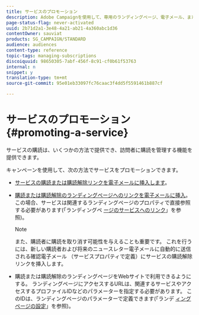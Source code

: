 ```yaml
---
title: サービスのプロモーション
description: Adobe Campaignを使用して、専用のランディングページ、電子メール、またはWebサイト上で直接、サービスを促進し、顧客を惹きつけます。
page-status-flag: never-activated
uuid: 2b71d2a1-3e48-4a21-ab21-4a360abc1d36
contentOwner: sauviat
products: SG_CAMPAIGN/STANDARD
audience: audiences
content-type: reference
topic-tags: managing-subscriptions
discoiquuid: 98650305-7abf-456f-8c91-cf0b61f53763
internal: n
snippet: y
translation-type: tm+mt
source-git-commit: 95e01eb33097fc76caac3f4dd5f5591461b887cf

---
```



# サービスのプロモーション{#promoting-a-service}

サービスの購読は、いくつかの方法で提供でき、訪問者に購読を管理する機能を提供できます。

キャンペーンを使用して、次の方法でサービスをプロモーションできます。

* [サービスの購読または購読解除リンクを電子メールに挿入します](../../designing/using/links.md#inserting-a-link)。

* [購読または購読解除のランディングページへのリンクを電子メールに挿入](../../designing/using/links.md)。 この場合、サービスは関連するランディングページのプロパティで直接参照する必要があります(「ランディングペ [ージのサービスへのリンク](../../channels/using/configuring-landing-page.md#linking-a-landing-page-to-a-service)」を参照)。

   >[!NOTE]
   >
   >また、購読者に購読を取り消す可能性を与えることも重要です。 これを行うには、新しい購読者および将来のニュースレター電子メールに自動的に送信される確認電子メール <b></b> （サービスプロパティで定義）にサービスの購読解除リンクを挿入します。

* 購読または購読解除のランディングページをWebサイトで利用できるようにする。 ランディングページにアクセスするURLは、関連するサービスやアクセスするプロファイルIDなどのパラメーターを指定する必要があります。 このIDは、ランディングページのパラメーターで定義できます(「ランデ [ィングページの設定](../../channels/using/configuring-landing-page.md#)」を参照)。
